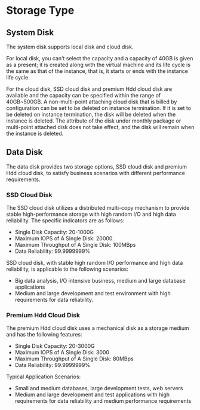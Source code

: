 # Storage Type

## System Disk

The system disk supports local disk and cloud disk.

For local disk, you can't select the capacity and a capacity of 40GB is given as a present; it is created along with the virtual machine and its life cycle is the same as that of the instance, that is, it starts or ends with the instance life cycle.

For the cloud disk, SSD cloud disk and premium Hdd cloud disk are available and the capacity can be specified within the range of 40GB~500GB. A non-multi-point attaching cloud disk that is billed by configuration can be set to be deleted on instance termination. If it is set to be deleted on instance termination, the disk will be deleted when the instance is deleted. The attribute of the disk under monthly package or multi-point attached disk does not take effect, and the disk will remain when the instance is deleted.

## Data Disk

The data disk provides two storage options, SSD cloud disk and premium Hdd cloud disk, to satisfy business scenarios with different performance requirements.

### SSD Cloud Disk
The SSD cloud disk utilizes a distributed multi-copy mechanism to provide stable high-performance storage with high random I/O and high data reliability. The specific indicators are as follows:

* Single Disk Capacity: 20-1000G
* Maximum IOPS of A Single Disk: 20000
* Maximum Throughput of A Single Disk: 100MBps
* Data Reliability: 99.9999999%

SSD cloud disk, with stable high random I/O performance and high data reliability, is applicable to the following scenarios:
	
* Big data analysis, I/O intensive business, medium and large database applications
* Medium and large development and test environment with high requirements for data reliability.

### Premium Hdd Cloud Disk
The premium Hdd cloud disk uses a mechanical disk as a storage medium and has the following features:

* Single Disk Capacity: 20-3000G
* Maximum IOPS of A Single Disk: 3000
* Maximum Throughput of A Single Disk: 80MBps
* Data Reliability: 99.9999999%

Typical Application Scenarios:

* Small and medium databases, large development tests, web servers
* Medium and large development and test applications with high requirements for data reliability and medium performance requirements